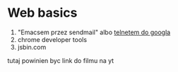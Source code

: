 # Web basics

1. "Emacsem przez sendmail" albo [telnetem do googla](https://youtu.be/EkrnSHCVoZQ?si=0Lz_fPVchBRrQNFk&t=9)
3. chrome developer tools
4. jsbin.com

tutaj powinien byc link do filmu na yt

